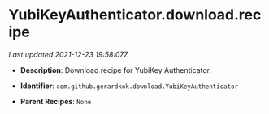 # YubiKeyAuthenticator.download.recipe

_Last updated 2021-12-23 19:58:07Z_

- **Description**: Download recipe for YubiKey Authenticator.

- **Identifier**: `com.github.gerardkok.download.YubiKeyAuthenticator`

- **Parent Recipes**: `None`